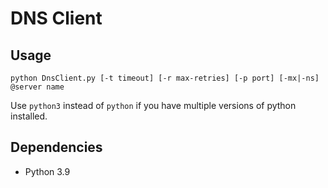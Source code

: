 # DNS Client

## Usage

```shell
python DnsClient.py [-t timeout] [-r max-retries] [-p port] [-mx|-ns] @server name
```
Use `python3` instead of `python` if you have multiple versions of python installed.

## Dependencies

- Python 3.9
